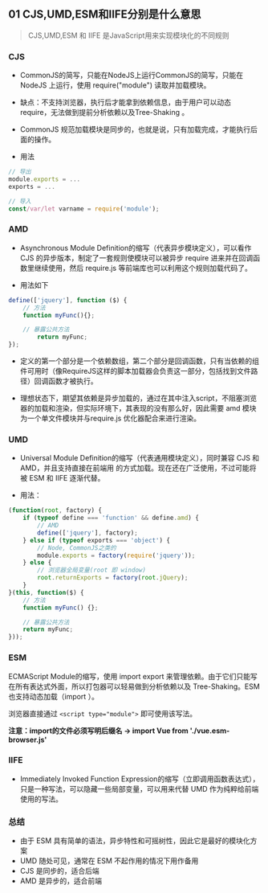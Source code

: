 ## 01 CJS,UMD,ESM和IIFE分别是什么意思

> CJS,UMD,ESM 和 IIFE 是JavaScript用来实现模块化的不同规则

### CJS

- CommonJS的简写，只能在NodeJS上运行CommonJS的简写，只能在 NodeJS 上运行，使用 require("module") 读取并加载模块。

- 缺点：不支持浏览器，执行后才能拿到依赖信息，由于用户可以动态 require，无法做到提前分析依赖以及Tree-Shaking 。

- CommonJS 规范加载模块是同步的，也就是说，只有加载完成，才能执行后面的操作。

- 用法
```js
// 导出
module.exports = ...
exports = ...

// 导入
const/var/let varname = require('module');
```

### AMD

- Asynchronous Module Definition的缩写（代表异步模块定义），可以看作 CJS 的异步版本，制定了一套规则使模块可以被异步 require 进来并在回调函数里继续使用，然后 require.js 等前端库也可以利用这个规则加载代码了。

- 用法如下
```js
define(['jquery'], function ($) {
    // 方法
    function myFunc(){};

    // 暴露公共方法
        return myFunc;
});
```

- 定义的第一个部分是一个依赖数组，第二个部分是回调函数，只有当依赖的组件可用时（像RequireJS这样的脚本加载器会负责这一部分，包括找到文件路径）回调函数才被执行。

- 理想状态下，期望其依赖是异步加载的，通过在其中注入script，不阻塞浏览器的加载和渲染，但实际环境下，其表现的没有那么好，因此需要 amd 模块为一个单文件模块并与require.js 优化器配合来进行渲染。

### UMD

- Universal Module Definition的缩写（代表通用模块定义），同时兼容 CJS 和 AMD，并且支持直接在前端用 <script src="lib.umd.js"></script> 的方式加载。现在还在广泛使用，不过可能将被 ESM 和 IIFE 逐渐代替。

- 用法：
```js
(function(root, factory) {
    if (typeof define === 'function' && define.amd) {
        // AMD
        define(['jquery'], factory);
    } else if (typeof exports === 'object') {
        // Node, CommonJS之类的
        module.exports = factory(require('jquery'));
    } else {
        // 浏览器全局变量(root 即 window)
        root.returnExports = factory(root.jQuery);
    }
}(this, function($) {
    // 方法
    function myFunc() {};

    // 暴露公共方法
    return myFunc;
}));
```

### ESM

ECMAScript Module​的缩写，使用 import export 来管理依赖。由于它们只能写在所有表达式外面，所以打包器可以轻易做到分析依赖以及 Tree-Shaking。ESM 也支持动态加载（import ）。

浏览器直接通过 `<script type="module">` 即可使用该写法。

**注意：import的文件必须写明后缀名 -> import Vue from './vue.esm-browser.js'**

### IIFE

- Immediately Invoked Function Expression​的缩写（立即调用函数表达式），只是一种写法，可以隐藏一些局部变量，可以用来代替 UMD 作为纯粹给前端使用的写法。

### 总结

- 由于 ESM 具有简单的语法，异步特性和可摇树性，因此它是最好的模块化方案
- UMD 随处可见，通常在 ESM 不起作用的情况下用作备用
- CJS 是同步的，适合后端
- AMD 是异步的，适合前端
